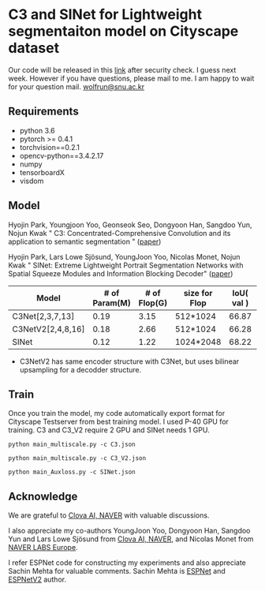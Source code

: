 # C3 and SINet for Lightweight segmentaiton model on Cityscape dataset

 Our code will be released in this [link](https://github.com/clovaai) after security check. I guess next week. However if you have questions, please mail to me. I am happy to wait for your question mail. wolfrun@snu.ac.kr
 
## Requirements

- python 3.6
- pytorch >= 0.4.1
- torchvision==0.2.1
- opencv-python==3.4.2.17
- numpy
- tensorboardX
- visdom



## Model

Hyojin Park, Youngjoon Yoo, Geonseok Seo, Dongyoon Han, Sangdoo Yun, Nojun Kwak
" C3: Concentrated-Comprehensive Convolution and its application 
to semantic segmentation "
([paper](https://arxiv.org/abs/1812.04920))

Hyojin Park, Lars Lowe Sjösund, YoungJoon Yoo, Nicolas Monet, Nojun Kwak
" SINet: Extreme Lightweight Portrait Segmentation Networks with Spatial 
Squeeze Modules and Information Blocking Decoder" 
([paper](https://arxiv.org/abs/1911.09099))


|       Model   |  # of Param(M)|   # of Flop(G) | size for Flop |   IoU( val )  |    IoU (test) |   server link   |
| ------------- | ------------- | ------------- | ------------- | ------------- |  ------------- |  ------------- | 
| C3Net[2,3,7,13]|    0.19      |       3.15    |   512*1024    |       66.87   |    64.78      | [link](https://www.cityscapes-dataset.com/anonymous-results/?id=35de55e0c66400ecae916473975cf2e939f8d8af1889e119a9ab8fe70a8147d8) | 
| C3NetV2[2,4,8,16] |    0.18       |       2.66    |   512*1024    |       66.28   |    65.48      | [link](https://www.cityscapes-dataset.com/anonymous-results/?id=b00ac06d2c8e806a236a4a44ecb83e12a0f442419e16650a87082e65736f61ac) | 
| SINet        |    0.12       |       1.22     |   1024*2048    |       68.22   |     66.46    | [link](https://www.cityscapes-dataset.com/anonymous-results/?id=2ce70c4caebe666258a8138c0f296b763bdd160743a75500ed38f7854ff59a68) | 

* C3NetV2 has same encoder structure with C3Net, but uses bilinear upsampling for a decodder structure. 



## Train
Once you train the model, my code automatically export format for Cityscape Testserver from best training model.
I used P-40 GPU for training. 
C3 and C3_V2 require 2 GPU and SINet needs 1 GPU. 

```shell
python main_multiscale.py -c C3.json

python main_multiscale.py -c C3_V2.json

python main_Auxloss.py -c SINet.json
```


## Acknowledge
We are grateful to [Clova AI, NAVER](https://github.com/clovaai) with valuable discussions.

I also appreciate my co-authors 
YoungJoon Yoo, Dongyoon Han, Sangdoo Yun and Lars Lowe Sjösund 
from  [Clova AI, NAVER](https://clova.ai/en/research/research-areas.html),
and  Nicolas Monet from [NAVER LABS Europe](https://europe.naverlabs.com/).

I refer ESPNet code for constructing my experiments and also appreciate Sachin Mehta for valuable comments.
Sachin Mehta is [ESPNet](https://github.com/sacmehta/ESPNet) 
and [ESPNetV2](https://github.com/sacmehta/ESPNetv2) author.
